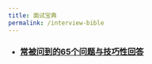 ```yaml
---
title: 面试宝典
permalink: /interview-bible
---
```


- ### [常被问到的65个问题与技巧性回答](2019/12/13/interview-bible-65-qa.html)